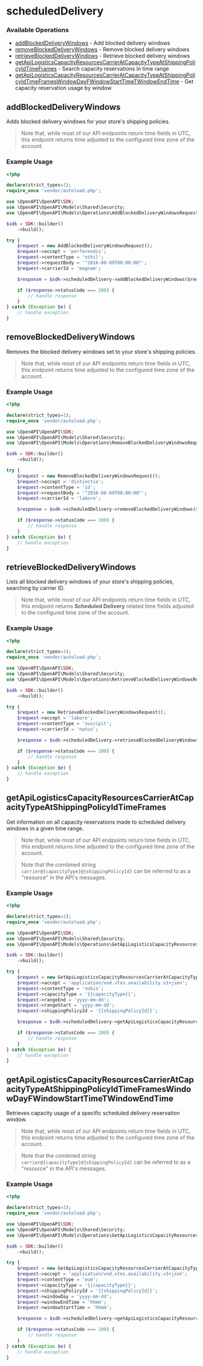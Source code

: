 # scheduledDelivery

### Available Operations

* [addBlockedDeliveryWindows](#addblockeddeliverywindows) - Add blocked delivery windows
* [removeBlockedDeliveryWindows](#removeblockeddeliverywindows) - Remove blocked delivery windows
* [retrieveBlockedDeliveryWindows](#retrieveblockeddeliverywindows) - Retrieve blocked delivery windows
* [getApiLogisticsCapacityResourcesCarrierAtCapacityTypeAtShippingPolicyIdTimeFrames](#getapilogisticscapacityresourcescarrieratcapacitytypeatshippingpolicyidtimeframes) - Search capacity reservations in time range
* [getApiLogisticsCapacityResourcesCarrierAtCapacityTypeAtShippingPolicyIdTimeFramesWindowDayFWindowStartTimeTWindowEndTime](#getapilogisticscapacityresourcescarrieratcapacitytypeatshippingpolicyidtimeframeswindowdayfwindowstarttimetwindowendtime) - Get capacity reservation usage by window

## addBlockedDeliveryWindows

Adds blocked delivery windows for your store's shipping policies.

> Note that, while most of our API endpoints return time fields in UTC, this endpoint returns time adjusted to the configured time zone of the account.

### Example Usage

```php
<?php

declare(strict_types=1);
require_once 'vendor/autoload.php';

use \OpenAPI\OpenAPI\SDK;
use \OpenAPI\OpenAPI\Models\Shared\Security;
use \OpenAPI\OpenAPI\Models\Operations\AddBlockedDeliveryWindowsRequest;

$sdk = SDK::builder()
    ->build();

try {
    $request = new AddBlockedDeliveryWindowsRequest();
    $request->accept = 'perferendis';
    $request->contentType = 'nihil';
    $request->requestBody = '"2016-08-09T08:00:00"';
    $request->carrierId = 'magnam';

    $response = $sdk->scheduledDelivery->addBlockedDeliveryWindows($request);

    if ($response->statusCode === 200) {
        // handle response
    }
} catch (Exception $e) {
    // handle exception
}
```

## removeBlockedDeliveryWindows

Removes the blocked delivery windows set to your store's shipping policies.

> Note that, while most of our API endpoints return time fields in UTC, this endpoint returns time adjusted to the configured time zone of the account.

### Example Usage

```php
<?php

declare(strict_types=1);
require_once 'vendor/autoload.php';

use \OpenAPI\OpenAPI\SDK;
use \OpenAPI\OpenAPI\Models\Shared\Security;
use \OpenAPI\OpenAPI\Models\Operations\RemoveBlockedDeliveryWindowsRequest;

$sdk = SDK::builder()
    ->build();

try {
    $request = new RemoveBlockedDeliveryWindowsRequest();
    $request->accept = 'distinctio';
    $request->contentType = 'id';
    $request->requestBody = '"2016-08-09T08:00:00"';
    $request->carrierId = 'labore';

    $response = $sdk->scheduledDelivery->removeBlockedDeliveryWindows($request);

    if ($response->statusCode === 200) {
        // handle response
    }
} catch (Exception $e) {
    // handle exception
}
```

## retrieveBlockedDeliveryWindows

Lists all blocked delivery windows of your store's shipping policies, searching by carrier ID.

> Note that, while most of our API endpoints return time fields in UTC, this endpoint returns **Scheduled Delivery** related time fields adjusted to the configured time zone of the account.

### Example Usage

```php
<?php

declare(strict_types=1);
require_once 'vendor/autoload.php';

use \OpenAPI\OpenAPI\SDK;
use \OpenAPI\OpenAPI\Models\Shared\Security;
use \OpenAPI\OpenAPI\Models\Operations\RetrieveBlockedDeliveryWindowsRequest;

$sdk = SDK::builder()
    ->build();

try {
    $request = new RetrieveBlockedDeliveryWindowsRequest();
    $request->accept = 'labore';
    $request->contentType = 'suscipit';
    $request->carrierId = 'natus';

    $response = $sdk->scheduledDelivery->retrieveBlockedDeliveryWindows($request);

    if ($response->statusCode === 200) {
        // handle response
    }
} catch (Exception $e) {
    // handle exception
}
```

## getApiLogisticsCapacityResourcesCarrierAtCapacityTypeAtShippingPolicyIdTimeFrames

Get information on all capacity reservations made to scheduled delivery windows in a given time range.

> Note that, while most of our API endpoints return time fields in UTC, this endpoint returns time adjusted to the configured time zone of the account.

> Note that the combined string `carrier@{capacityType}@{shippingPolicyId}` can be referred to as a "resource" in the API's messages.

### Example Usage

```php
<?php

declare(strict_types=1);
require_once 'vendor/autoload.php';

use \OpenAPI\OpenAPI\SDK;
use \OpenAPI\OpenAPI\Models\Shared\Security;
use \OpenAPI\OpenAPI\Models\Operations\GetApiLogisticsCapacityResourcesCarrierAtCapacityTypeAtShippingPolicyIdTimeFramesRequest;

$sdk = SDK::builder()
    ->build();

try {
    $request = new GetApiLogisticsCapacityResourcesCarrierAtCapacityTypeAtShippingPolicyIdTimeFramesRequest();
    $request->accept = 'application/vnd.vtex.availability.v1+json';
    $request->contentType = 'nobis';
    $request->capacityType = '{{capacityType}}';
    $request->rangeEnd = 'yyyy-mm-dd';
    $request->rangeStart = 'yyyy-mm-dd';
    $request->shippingPolicyId = '{{shippingPolicyId}}';

    $response = $sdk->scheduledDelivery->getApiLogisticsCapacityResourcesCarrierAtCapacityTypeAtShippingPolicyIdTimeFrames($request);

    if ($response->statusCode === 200) {
        // handle response
    }
} catch (Exception $e) {
    // handle exception
}
```

## getApiLogisticsCapacityResourcesCarrierAtCapacityTypeAtShippingPolicyIdTimeFramesWindowDayFWindowStartTimeTWindowEndTime

Retrieves capacity usage of a specific scheduled delivery reservation window.

> Note that, while most of our API endpoints return time fields in UTC, this endpoint returns time adjusted to the configured time zone of the account.

> Note that the combined string `carrier@{capacityType}@{shippingPolicyId}` can be referred to as a "resource" in the API's messages.

### Example Usage

```php
<?php

declare(strict_types=1);
require_once 'vendor/autoload.php';

use \OpenAPI\OpenAPI\SDK;
use \OpenAPI\OpenAPI\Models\Shared\Security;
use \OpenAPI\OpenAPI\Models\Operations\GetApiLogisticsCapacityResourcesCarrierAtCapacityTypeAtShippingPolicyIdTimeFramesWindowDayFWindowStartTimeTWindowEndTimeRequest;

$sdk = SDK::builder()
    ->build();

try {
    $request = new GetApiLogisticsCapacityResourcesCarrierAtCapacityTypeAtShippingPolicyIdTimeFramesWindowDayFWindowStartTimeTWindowEndTimeRequest();
    $request->accept = 'application/vnd.vtex.availability.v1+json';
    $request->contentType = 'eum';
    $request->capacityType = '{{capacityType}}';
    $request->shippingPolicyId = '{{shippingPolicyId}}';
    $request->windowDay = 'yyyy-mm-dd';
    $request->windowEndTime = 'hhmm';
    $request->windowStartTime = 'hhmm';

    $response = $sdk->scheduledDelivery->getApiLogisticsCapacityResourcesCarrierAtCapacityTypeAtShippingPolicyIdTimeFramesWindowDayFWindowStartTimeTWindowEndTime($request);

    if ($response->statusCode === 200) {
        // handle response
    }
} catch (Exception $e) {
    // handle exception
}
```
